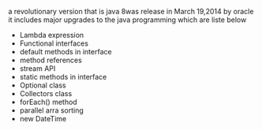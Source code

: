 a revolutionary version that is java 8was release in March 19,2014 by oracle it includes major upgrades to the java programming which are liste below 

- Lambda expression 
- Functional interfaces 
- default methods in interface 
- method references 
- stream API 
- static methods in interface 
- Optional class 
- Collectors class 
- forEach() method 
- parallel arra sorting 
- new DateTime